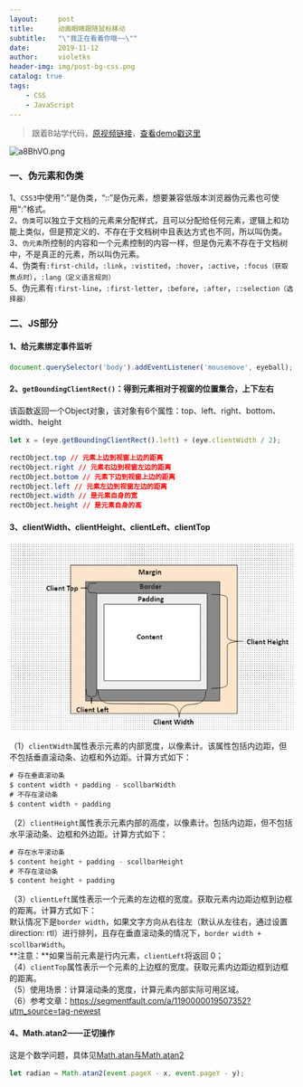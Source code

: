 ```yaml
---
layout:     post
title:      动画眼睛跟随鼠标移动
subtitle:   "\"我正在看着你哦~~\""
date:       2019-11-12
author:     violetks
header-img: img/post-bg-css.png
catalog: true
tags:
    - CSS
    - JavaScript
---
```


> 跟着B站学代码，[原视频链接](https://b23.tv/av74764199)，[查看demo戳这里](/demo/eyes-move/index.html)

![a8BhVO.png](https://s1.ax1x.com/2020/08/01/a8BhVO.png)
<!-- ![a8BhVO.png](/instructPic/a8BhVO.png) -->

### 一、伪元素和伪类

1、`CSS3`中使用“:”是伪类，“::”是伪元素，想要兼容低版本浏览器伪元素也可使用“:”格式。<br>
2、`伪类`可以独立于文档的元素来分配样式，且可以分配给任何元素，逻辑上和功能上类似，但是预定义的、不存在于文档树中且表达方式也不同，所以叫伪类。<br>
3、`伪元素`所控制的内容和一个元素控制的内容一样，但是伪元素不存在于文档树中，不是真正的元素，所以叫伪元素。<br>
4、伪类有`:first-child`，`:link`，`:vistited`，`:hover`，`:active`，`:focus（获取焦点时）`，`:lang（定义语言规则）`<br>
5、伪元素有`:first-line`，`:first-letter`，`:before`，`:after`，`::selection（选择器）`

### 二、JS部分

#### 1、给元素绑定事件监听
```javascript
document.querySelector('body').addEventListener('mousemove', eyeball);
```

#### 2、`getBoundingClientRect()`：得到元素相对于视窗的位置集合，上下左右

该函数返回一个Object对象，该对象有6个属性：top、left、right、bottom、width、height

```javascript
let x = (eye.getBoundingClientRect().left) + (eye.clientWidth / 2);
```

```css
rectObject.top // 元素上边到视窗上边的距离
rectObject.right // 元素右边到视窗左边的距离
rectObject.bottom // 元素下边到视窗上边的距离
rectObject.left // 元素左边到视窗左边的距离
rectObject.width // 是元素自身的宽
rectObject.height // 是元素自身的高
```

#### 3、clientWidth、clientHeight、clientLeft、clientTop

![clientWidth.webp](/instructPic/clientWidth.webp)

（1）`clientWidth`属性表示元素的内部宽度，以像素计。该属性包括内边距，但不包括垂直滚动条、边框和外边距。计算方式如下：<br>
```javascript
# 存在垂直滚动条
$ content width + padding - scollbarWidth
# 不存在滚动条
$ content width + padding
```

（2）`clientHeight`属性表示元素内部的高度，以像素计。包括内边距，但不包括水平滚动条、边框和外边距。计算方式如下：<br>
```javascript
# 存在水平滚动条
$ content height + padding - scollbarHeight
# 不存在滚动条
$ content height + padding
```

（3）`clientLeft`属性表示一个元素的左边框的宽度。获取元素内边距边框到边框的距离。计算方式如下：<br>
默认情况下是`border width`，如果文字方向从右往左（默认从左往右，通过设置 direction: rtl）进行排列，且存在垂直滚动条的情况下，`border width + scollbarWidth`。<br>
**注意：**如果当前元素是行内元素，`clientLeft`将返回 0；<br>
（4）`clientTop`属性表示一个元素的上边框的宽度。获取元素内边距边框到边框的距离。<br>
（5）使用场景：计算滚动条的宽度，计算元素内部实际可用区域。<br>
（6）参考文章：https://segmentfault.com/a/1190000019507352?utm_source=tag-newest

#### 4、Math.atan2——正切操作

这是个数学问题，具体见[Math.atan与Math.atan2](https://blog.csdn.net/pecke/article/details/41014069)
```javascript
let radian = Math.atan2(event.pageX - x, event.pageY - y);
```
